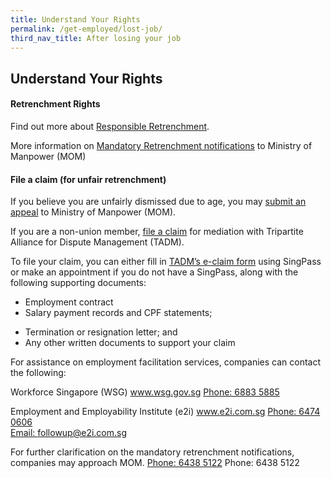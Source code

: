 ```yaml
---
title: Understand Your Rights
permalink: /get-employed/lost-job/
third_nav_title: After losing your job
---
```


## Understand Your Rights

#### Retrenchment Rights

Find out more about [Responsible Retrenchment](https://www.mom.gov.sg/employment-practices/retrenchment/responsible-retrenchment).

More information on [Mandatory Retrenchment notifications](https://www.mom.gov.sg/employment-practices/retrenchment/mandatory-retrenchment-notifications) to Ministry of Manpower (MOM)


#### File a claim (for unfair retrenchment)
If you believe you are unfairly dismissed due to age, you may [submit an appeal](https://form.gov.sg/#!/5c656ce2a1770a0010563ad4) to Ministry of Manpower (MOM).

If you are a non-union member, [file a claim](https://www.tal.sg/tadm/eservices/employees-file-employment-claim) for mediation with Tripartite Alliance for Dispute Management (TADM).

To file your claim, you can either fill in [TADM’s e-claim form](https://services.tadm.sg/claims/services/INDIV/INDIV_CaseAgainstEmpChecker.aspx) using SingPass or make an appointment if you do not have a SingPass, along with the following supporting documents:
	
* Employment contract
* Salary payment records and CPF statements;
- Termination or resignation letter; and
- Any other written documents to support your claim

For assistance on employment facilitation services, companies can contact the following:

Workforce Singapore (WSG)
www.wsg.gov.sg
<a href="tel:+65-6883-5885">Phone: 6883 5885</a> 

Employment and Employability Institute (e2i)
www.e2i.com.sg
<a href="tel:+65-6474-0606">Phone: 6474 0606</a>  
<a href="mailto: followup@e2i.com.sg">Email: followup@e2i.com.sg</a> 

For further clarification on the mandatory retrenchment notifications, companies may approach MOM.
<a href="tel:+65-6438-5122">Phone: 6438 5122</a>  Phone: 6438 5122
